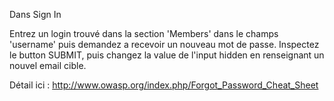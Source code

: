 Dans Sign In

Entrez un login trouvé dans la section 'Members' dans le champs 'username' puis demandez a recevoir un nouveau mot de passe.
Inspectez le button SUBMIT, puis changez la value de l'input hidden en renseignant un nouvel email cible.

Détail ici :
http://www.owasp.org/index.php/Forgot_Password_Cheat_Sheet
